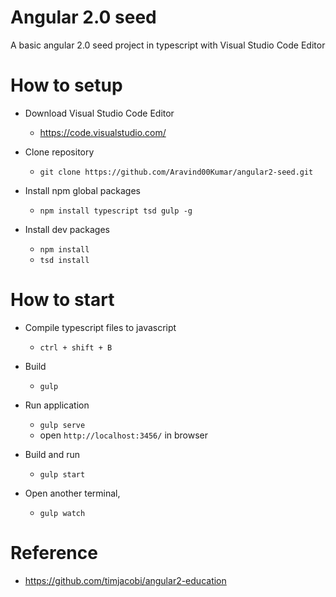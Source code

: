 
# Angular 2.0 seed
A basic angular 2.0 seed project in typescript with Visual Studio Code Editor

# How to setup
- Download Visual Studio Code Editor
	* https://code.visualstudio.com/
	
- Clone repository
	* `git clone https://github.com/Aravind00Kumar/angular2-seed.git`

- Install npm global packages
	* `npm install typescript tsd gulp -g`	

- Install dev packages 
	* `npm install`
	* `tsd install`

# How to start
 - Compile typescript files to javascript 
    * `ctrl + shift + B`  
	
 - Build 
 	* `gulp`
	 
 - Run application
	* `gulp serve` 
	* open `http://localhost:3456/` in browser
	
 - Build and run	
	* `gulp start` 
	
 - Open another terminal, 
 	* `gulp watch`

# Reference
- https://github.com/timjacobi/angular2-education
